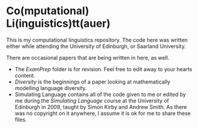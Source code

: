 Co(mputational) Li(inguistics)tt(auer)
======================================

This is my computational linguistics repository. The code here was written either while attending the University of Edinburgh, or Saarland University.

There are occasional papers that are being written in here, as well.

* The *ExamPrep* folder is for revision. Feel free to edit away to your hearts content.
* *Diversity* is the beginnings of a paper looking at mathematically modelling language diversity. 
* Simulating Language contains all of the code given to me or edited by me during the *Simulating Language* course at the University of Edinburgh in 2009, taught by Simon Kirby and Andrew Smith. As there was no copyright on it anywhere, I assume it is ok for me to share these files.
